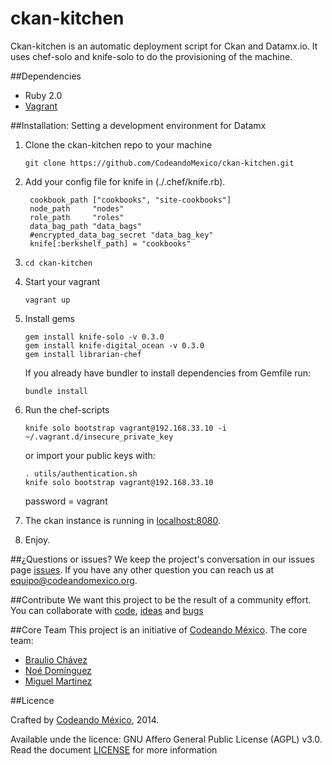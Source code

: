 ckan-kitchen
============

Ckan-kitchen is an automatic deployment script for Ckan and Datamx.io. It uses chef-solo and knife-solo to do the provisioning of the machine.

##Dependencies
- Ruby 2.0
- [Vagrant](http://docs.vagrantup.com/v2/getting-started/index.html)

##Installation: Setting a development environment for Datamx

1. Clone the ckan-kitchen repo to your machine

   `git clone https://github.com/CodeandoMexico/ckan-kitchen.git`


2. Add your config file for knife in (./.chef/knife.rb).

   ```
    cookbook_path ["cookbooks", "site-cookbooks"]
    node_path     "nodes"
    role_path     "roles"
    data_bag_path "data_bags"
    #encrypted_data_bag_secret "data_bag_key"
    knife[:berkshelf_path] = "cookbooks"
   ```

3. `cd ckan-kitchen`

4. Start your vagrant 
   
   `vagrant up`

5. Install gems
   
   ```
   gem install knife-solo -v 0.3.0 
   gem install knife-digital_ocean -v 0.3.0
   gem install librarian-chef
   ```

   If you already have bundler to install dependencies from Gemfile run:
  
   ```
   bundle install
   ```

6. Run the chef-scripts

   `knife solo bootstrap vagrant@192.168.33.10 -i ~/.vagrant.d/insecure_private_key`

    or import your public keys with:

    ```
    . utils/authentication.sh 
    knife solo bootstrap vagrant@192.168.33.10
    ```

   password = vagrant

7. The ckan instance is running in [localhost:8080](http://localhost:8080). 

8. Enjoy.

##¿Questions or issues?
We keep the project's conversation in our issues page [issues](https://github.com/CodeandoMexico/ckan-kitchen/issues). If you have any other question you can reach us at <equipo@codeandomexico.org>.

##Contribute
We want this project to be the result of a community effort. You can collaborate with [code](https://github.com/CodeandoMexico/ckan-kitchen/pulls), [ideas](https://github.com/CodeandoMexico/ckan-kitchen/issues) and [bugs](https://github.com/CodeandoMexico/ckan-kitchen/issues)

##Core Team
This project is an initiative of [Codeando México](https://github.com/CodeandoMexico?tab=members).
The core team:
- [Braulio Chávez](https://github.com/HackerOfDreams)
- [Noé Domínguez](https://github.com/poguez)
- [Miguel Martinez](https://github.com/miguelmc)

##Licence

Crafted by [Codeando México](https://github.com/CodeandoMexico?tab=members), 2014.

Available unde the licence: GNU Affero General Public License (AGPL) v3.0. Read the document [LICENSE](/LICENSE) for more information
